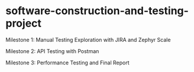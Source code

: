 # software-construction-and-testing-project

Milestone 1: Manual Testing Exploration with JIRA and Zephyr Scale

Milestone 2: API Testing with Postman

Milestone 3: Performance Testing and Final Report
